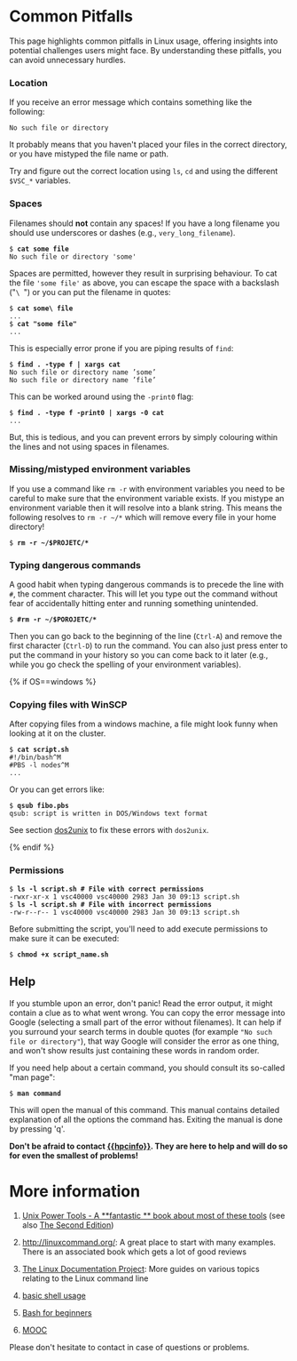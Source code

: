 # Common Pitfalls

This page highlights common pitfalls in Linux usage, offering insights into potential challenges users might face. 
By understanding these pitfalls, you can avoid unnecessary hurdles.

### Location

If you receive an error message which contains something like the
following:
```shell
No such file or directory
```

It probably means that you haven't placed your files in the correct
directory, or you have mistyped the file name or path.

Try and figure out the correct location using `ls`, `cd` and using the
different `$VSC_*` variables.

### Spaces

Filenames should **not** contain any spaces! If you have a long filename you
should use underscores or dashes (e.g., `very_long_filename`).
<pre><code>$ <b>cat some file</b>
No such file or directory 'some'
</code></pre>

Spaces are permitted, however they result in surprising behaviour. To
cat the file `'some file'` as above, you can escape the space with a
backslash ("`\ `") or you can put the filename in quotes:
<pre><code>$ <b>cat some\ file</b>
...
$ <b>cat "some file"</b>
...
</code></pre>

This is especially error prone if you are piping results of `find`:
<pre><code>$ <b>find . -type f | xargs cat</b>
No such file or directory name ’some’
No such file or directory name ’file’
</code></pre>

This can be worked around using the `-print0` flag:
<pre><code>$ <b>find . -type f -print0 | xargs -0 cat</b>
...
</code></pre>

But, this is tedious, and you can prevent errors by simply colouring
within the lines and not using spaces in filenames.

### Missing/mistyped environment variables
If you use a command like `rm -r` with environment variables you need to
be careful to make sure that the environment variable exists. If you
mistype an environment variable then it will resolve into a blank string.
This means the following resolves to `rm -r ~/*` which will remove every
file in your home directory!
<pre><code>$ <b>rm -r ~/$PROJETC/*</b></code></pre>

### Typing dangerous commands
A good habit when typing dangerous commands is to precede the line with
`#`, the comment character. This will let you type out the command
without fear of accidentally hitting enter and running something
unintended.
<pre><code>$ <b>#rm -r ~/$POROJETC/*</b></code></pre>
Then you can go back to the beginning of the line (`Ctrl-A`) and remove
the first character (`Ctrl-D`) to run the command. You can also just
press enter to put the command in your history so you can come back to
it later (e.g., while you go check the spelling of your environment
variables).

{% if OS==windows %}

### Copying files with WinSCP

After copying files from a windows machine, a file might look funny when
looking at it on the cluster.
<pre><code>$ <b>cat script.sh</b>
#!/bin/bash^M
#PBS -l nodes^M
...
</code></pre>

Or you can get errors like:
<pre><code>$ <b>qsub fibo.pbs</b>
qsub: script is written in DOS/Windows text format
</code></pre>

See section [dos2unix](uploading_files.md#dos2unix) to fix these errors with `dos2unix`.

{% endif %}

### Permissions
<pre><code>$ <b>ls -l script.sh # File with correct permissions</b>
-rwxr-xr-x 1 vsc40000 vsc40000 2983 Jan 30 09:13 script.sh
$ <b>ls -l script.sh # File with incorrect permissions</b>
-rw-r--r-- 1 vsc40000 vsc40000 2983 Jan 30 09:13 script.sh
</code></pre>

Before submitting the script, you'll need to add execute permissions to
make sure it can be executed:
<pre><code>$ <b>chmod +x script_name.sh</b></code></pre>

## Help

If you stumble upon an error, don't panic! Read the error output, it
might contain a clue as to what went wrong. You can copy the error
message into Google (selecting a small part of the error without
filenames). It can help if you surround your search terms in double
quotes (for example `"No such file or directory"`), that way Google will
consider the error as one thing, and won't show results just containing
these words in random order.

If you need help about a certain command, you should consult its so-called "man page":
<pre><code>$ <b>man command</b></code></pre>

This will open the manual of this command. This manual contains detailed
explanation of all the options the command has. Exiting the manual is
done by pressing 'q'.

**Don't be afraid to contact <a href="mailto:{{hpcinfo}}">{{hpcinfo}}</a>. They are here to help and will do so for even the 
smallest of problems!**

# More information

1.  [Unix Power Tools - A **fantastic ** book about most of these tools](http://www.docstore.mik.ua/orelly/unix/upt/index.htm) (see also [The Second Edition](http://www.docstore.mik.ua/orelly/unix2.1/index.htm))

2.  <http://linuxcommand.org/>: A great place to start with many
    examples. There is an associated book which gets a lot of good
    reviews

3.  [The Linux Documentation Project](http://www.tldp.org/guides.html): More guides on various topics relating to the Linux command line

4.  [basic shell
    usage](http://linuxcommand.org/lc3_learning_the_shell.php)

5.  [Bash for
    beginners](http://www.tldp.org/LDP/Bash-Beginners-Guide/html/Bash-Beginners-Guide.html)

6.  [MOOC](https://www.edx.org/course/introduction-linux-linuxfoundationx-lfs101x-0)

Please don't hesitate to contact in case of questions or problems.
